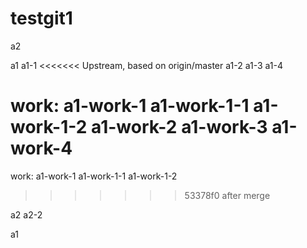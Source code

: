 # testgit1
a2


a1
a1-1
<<<<<<< Upstream, based on origin/master
a1-2
a1-3
a1-4

work:
a1-work-1
a1-work-1-1
a1-work-1-2
a1-work-2
a1-work-3
a1-work-4
=======

work:
a1-work-1
a1-work-1-1
a1-work-1-2
>>>>>>> 53378f0 after merge

a2
a2-2

a1

